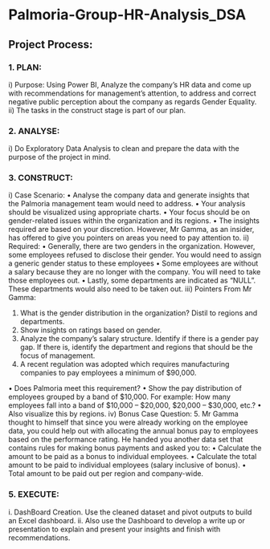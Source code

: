 # Palmoria-Group-HR-Analysis_DSA
## Project Process: 
### 1.	PLAN:
i)	Purpose: Using Power BI, Analyze the company’s HR data and come up with recommendations for management’s attention, to address and correct negative public perception about the company as regards Gender Equality.
ii)	The tasks in the construct stage is part of our plan.

### 2.	ANALYSE:
i)	Do Exploratory Data Analysis to clean and prepare the data with the purpose of the project in mind.

### 3.	CONSTRUCT:
i)	Case Scenario: 
•	Analyse the company data and generate insights that the Palmoria management team would need to address.
•	Your analysis should be visualized using appropriate charts.
•	Your focus should be on gender-related issues within the organization and its regions.
•	The insights required are based on your discretion. However, Mr Gamma, as an insider, has offered to give you pointers on areas you need to pay attention to.
ii)	Required:
•	Generally, there are two genders in the organization. However, some employees
refused to disclose their gender. You would need to assign a generic gender status to these employees
•	Some employees are without a salary because they are no longer with the company. You will need to take those employees out.
•	Lastly, some departments are indicated as “NULL”. These departments would also
need to be taken out.
iii)	Pointers From Mr Gamma:
1.	What is the gender distribution in the organization? Distil to regions and departments.
2.	Show insights on ratings based on gender.
3.	Analyze the company’s salary structure. Identify if there is a gender pay gap. If there is, identify the department and regions that should be the focus of management.
4.	A recent regulation was adopted which requires manufacturing companies to pay employees a minimum of $90,000.

•	Does Palmoria meet this requirement?
•	Show the pay distribution of employees grouped by a band of $10,000. For example: How many employees fall into a band of $10,000 – $20,000, $20,000 – $30,000, etc.? 
•	Also visualize this by regions.
iv)	Bonus Case Question:
5.	   Mr Gamma thought to himself that since you were already working on the               employee data, you could help out with allocating the annual bonus pay to employees based on the performance rating. He handed you another data set that contains rules for making bonus payments and asked you to:
•	Calculate the amount to be paid as a bonus to individual employees.
•	Calculate the total amount to be paid to individual employees (salary inclusive of bonus).
•	Total amount to be paid out per region and company-wide.

### 5.	EXECUTE:
i.  DashBoard Creation.
Use the cleaned dataset and pivot outputs to build an Excel dashboard. 
ii. Also use the Dashboard to develop a write up or presentation to explain and present your insights and finish with recommendations.
